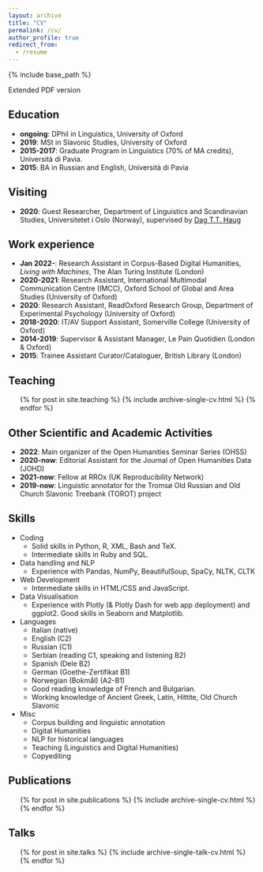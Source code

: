 ```yaml
---
layout: archive
title: "CV"
permalink: /cv/
author_profile: true
redirect_from:
  - /resume
---
```


{% include base_path %}

<a href="/images/CV-Pedrazzini.pdf"><i class="fas fa-file-pdf"></i></a> Extended PDF version

## Education
* **ongoing**: DPhil in Linguistics, University of Oxford
* **2019**: MSt in Slavonic Studies, University of Oxford
* **2015-2017**: Graduate Program in Linguistics (70% of MA credits), Università di Pavia.
* **2015**: BA in Russian and English, Università di Pavia

## Visiting
* **2020**: Guest Researcher, Department of Linguistics and Scandinavian Studies, Universitetet i Oslo (Norway), supervised by [Dag T.T. Haug](https://en.wikipedia.org/wiki/Dag_Haug)

## Work experience
* **Jan 2022-**: Research Assistant in Corpus-Based Digital Humanities, *Living with Machines*, The Alan Turing Institute (London)
* **2020-2021**: Research Assistant, International Multimodal Communication Centre (IMCC), Oxford School of Global and Area Studies (University of Oxford)
* **2020**: Research Assistant, ReadOxford Research Group, Department of Experimental Psychology (University of Oxford)
* **2018-2020**: IT/AV Support Assistant, Somerville College (University of Oxford)
* **2014-2019**: Supervisor & Assistant Manager, Le Pain Quotidien (London & Oxford)
* **2015**: Trainee Assistant Curator/Cataloguer, British Library (London)

## Teaching
  <ul>{% for post in site.teaching %}
    {% include archive-single-cv.html %}
  {% endfor %}</ul>

## Other Scientific and Academic Activities
* **2022**: Main organizer of the Open Humanities Seminar Series (OHSS) <a href="https://openhumanitiesseminar.github.io"><i class="fas fa-external-link-alt"></i></a>
* **2020-now**: Editorial Assistant for the Journal of Open Humanities Data (JOHD) <a href="https://openhumanitiesdata.metajnl.com"><i class="fas fa-external-link-alt"></i></a>
* **2021-now**: Fellow at RROx (UK Reproducibility Network) <a href="https://ox.ukrn.org/people/#NiloPedrazzini"><i class="fas fa-external-link-alt"></i></a>
* **2019-now**: Linguistic annotator for the Tromsø Old Russian and Old Church Slavonic Treebank (TOROT) <a href="https://nestor.uit.no/"><i class="fas fa-external-link-alt"></i></a> project

## Skills
* Coding
	* Solid skills in Python, R, XML, Bash and TeX. 
  * Intermediate skills in Ruby and SQL.
* Data handling and NLP
	* Experience with Pandas, NumPy, BeautifulSoup, SpaCy, NLTK, CLTK
* Web Development
	* Intermediate skills in HTML/CSS and JavaScript. 
* Data Visualisation
	* Experience with Plotly (& Plotly Dash for web app deployment) and ggplot2. Good skills in Seaborn and Matplotlib.  
* Languages
	* Italian (native)
  * English (C2)
  * Russian (C1)
  * Serbian (reading C1, speaking and listening B2)
  * Spanish (Dele B2)
  * German (Goethe-Zertifikat B1)
  * Norwegian (Bokmål) (A2-B1)
  * Good reading knowledge of French and Bulgarian.
  * Working knowledge of Ancient Greek, Latin, Hittite, Old Church Slavonic
* Misc
	* Corpus building and linguistic annotation
  * Digital Humanities
  * NLP for historical languages
  * Teaching (Linguistics and Digital Humanities)
  * Copyediting

## Publications
  <ul>{% for post in site.publications %}
    {% include archive-single-cv.html %}
  {% endfor %}</ul>
  
## Talks
  <ul>{% for post in site.talks %}
    {% include archive-single-talk-cv.html %}
  {% endfor %}</ul>